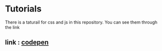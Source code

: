 # Tutorials
There is a taturail for css and js in this repository. You can see them through the link

## link : [codepen](https://codepen.io/Ahmed-Osama-the-flexboxer)
